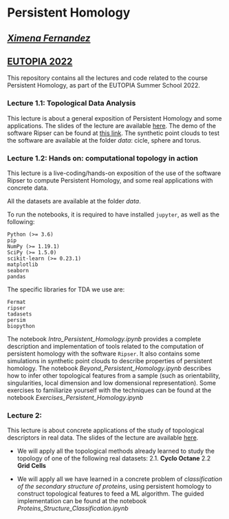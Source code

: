 # Persistent Homology
##  <a href="https://ximenafernandez.github.io/">  _Ximena Fernandez_ </a>
## <a href="https://eutopia.unitn.eu/eutopia-summer-school/"> EUTOPIA 2022 </a>

<!--<img src="figures/filtration_circle.gif" width="300" height="300" class="center"/>-->

This repository contains all the lectures and code related to the course Persistent Homology, as part of the EUTOPIA Summer School 2022.

### Lecture 1.1: Topological Data Analysis
This lecture is about a general exposition of Persistent Homology and some applications. The slides of the lecture are available <a href="https://ximenafernandez.github.io/reveal.js-presentations/slides/PersistentHomology_EUTOPIA.html#/"> here</a>.
The demo of the software Ripser can be found at <a href="https://live.ripser.org/"> this link</a>. The synthetic point clouds to test the software are available at the folder _data_: cicle, sphere and torus.


### Lecture 1.2: Hands on: computational topology in action
This lecture is a live-coding/hands-on exposition of the use of the software Ripser to compute Persistent Homology, and some real applications with concrete data.

 All the datasets are available at the folder _data_.

 To run the notebooks, it is required to have installed ```jupyter```, as well as the following:
 ``` 
Python (>= 3.6)
pip
NumPy (>= 1.19.1)
SciPy (>= 1.5.0)
scikit-learn (>= 0.23.1)
matplotlib
seaborn
pandas

```

The specific libraries for TDA we use are:
```
Fermat
ripser
tadasets
persim
biopython
```

The notebook _Intro_Persistent_Homology.ipynb_ provides a complete description and implementation of tools related to the computation of persistent homology with the software ```Ripser```. It also contains  some simulations in synthetic point clouds to describe properties of persistent homology. The notebook _Beyond_Persistent_Homology.ipynb_ describes how to infer other topological features from a sample (such as orientability, singularities, local dimension and low domensional representation).
Some exercises to familiarize yourself with the techniques can be found at the notebook _Exercises_Persistent_Homology.ipynb_

### Lecture 2: 
This lecture is about concrete applications of the study of topological descriptors in real data. The slides of the lecture are available <a href="https://ximenafernandez.github.io/reveal.js-presentations/slides/Data_Sets_Persistent_Homology.html#/"> here</a>.

*  We will apply all the topological methods already learned to study the topology of one of the following real datasets:
2.1. **Cyclo Octane**
2.2 **Grid Cells**

* We will apply all we have learned in a concrete problem of _classification of the secondary structure of proteins_, using persistent homology to construct topological features to feed a ML algorithm. The guided implementation can be found at the notebook
 _Proteins_Structure_Classification.ipynb_ 


